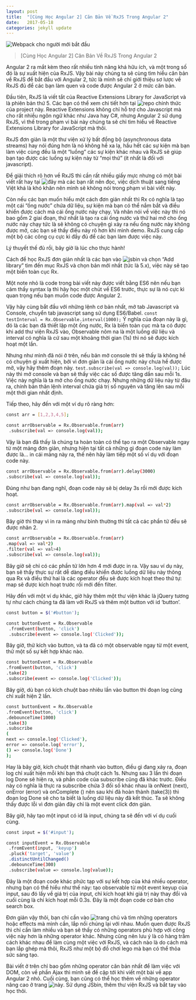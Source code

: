 ```yaml
---
layout: post
title:  "[Cùng Học Angular 2] Căn Bản Về RxJS Trong Angular 2"
date:   2017-05-18
categories: jekyll update
---
```

![Webpack cho người mới bắt đầu](https://www.api2cart.com/wp-content/uploads/2015/04/rest-api.png)
>[Cùng Học Angular 2] Căn Bản Về RxJS Trong Angular 2

Angular 2 ra mắt kèm theo rất nhiều tính năng khá hữu ích, và một trong số đó là sự xuất hiện của RxJS. Vậy bài này chúng ta sẽ cùng tìm hiểu căn bản về RxJS để bắt đầu với Angular 2, tức là mình sẽ chỉ giới thiệu sơ lược về RxJS đủ để các bạn làm quen và code được Angular 2 ở mức căn bản.

Đầu tiên, RxJS là viết tắt của Reactive Extensions Library for JavaScript và là phiên bản thứ 5. Các bạn có thể xem chi tiết hơn tại ![repo](https://github.com/ReactiveX/rxjs) chính thức của project này. Reactive Extensions không chỉ hỗ trợ cho Javascript mà cho rất nhiều ngôn ngữ khác như Java hay C#, nhưng Angular 2 sử dụng RxJS, vì thế trong phạm vi bài này chúng ta sẽ chỉ tìm hiểu về Reactive Extensions Library for JavaScript mà thôi.

RxJS đơn giản là một thư viện xử lý bất đồng bộ (asynchronous data streams) hay nói đúng hơn là nó không hề xa lạ, hầu hết các sự kiện mà bạn làm việc cùng đều là một “luồng” các sự kiện khác nhau và RxJS sẽ giúp bạn tạo được các luồng sự kiện này từ “mọi thứ” (ít nhất là đối với javascript).

Để giải thích rõ hơn về RxJS thì cần rất nhiều giấy mực nhưng có một bài viết rất hay tại ![đây](https://gist.github.com/staltz/868e7e9bc2a7b8c1f754) mà các bạn rất nên đọc, việc dịch thuật sang tiếng Việt khá là khó khăn nên mình sẽ không nói trong phạm vi bài viết này.

Còn nếu các bạn muốn hiểu một cách đơn giản nhất thì Rx có nghĩa là tạo một cái “ống nước” chứa dữ liệu, sự kiện mà bạn có thể nắm bắt và điều khiển được cách mà cái ống nước này chạy. Và nhân nói về việc này thì nó bao gồm 2 giai đoạn, thứ nhất là tạo ra cái ống nước và thứ hai mở cho ống nước này chạy tức là sẽ không có chuyện gì xảy ra nếu ống nước này không được mở, các bạn sẽ thấy điều này rõ hơn khi mình demo. RxJS cung cấp một bộ các công cụ cực kì đầy đủ để các bạn làm được việc này.

Lý thuyết thế đủ rồi, bây giờ là lúc cho thực hành!

Cách để học RxJS đơn giản nhất là các bạn vào ![jsbin](http://jsbin.com/) và chọn “Add library” tìm đến mục RxJS và chọn bản mới nhất (tức là 5.x), việc này sẽ tạo một biến toàn cục Rx.

Một note nhỏ là code trong bài viết này được viết bằng ES6 nên nếu bạn cảm thấy syntax lạ thì hãy học một chút về ES6 trước, thực sự là nó cực kì quan trọng nếu bạn muốn code được Angular 2.

Vậy hãy cùng bắt đầu với những lệnh cơ bản nhất, mở tab Javascript và Console, chuyển tab javascript sang sử dụng ES6/Babel.
`const testInterval = Rx.Observable.interval(1000);`
Ý nghĩa của đoạn này là gì, đó là các bạn đã thiết lập một ống nước, Rx là biến toàn cục mà ta có được khi add thư viện RxJS vào, Observable nôm na là một luồng dữ liệu và interval có nghĩa là cứ sau một khoảng thời gian (1s) thì nó sẽ được kích hoạt một lần.

Nhưng như mình đã nói ở trên, nếu bản mở console thì sẽ thấy là không hề có chuyện gì xuất hiện, bởi vì đơn giản là cái ống nước này chưa hề được mở, vậy hãy thêm đoạn này.
`test.subscribe(val => console.log(val));`
Lúc này thì mở console và bạn sẽ thấy việc các số được tăng dần sau mỗi 1s. Việc này nghĩa là ta mở cho ống nước chạy. Nhưng những dữ liệu này từ đâu ra, chính bản thân lệnh interval chứa giá trị số nguyên và tăng lên sau mỗi một thời gian nhất định.

Tiếp theo, hãy đến với một ví dụ rõ ràng hơn:
```bash
const arr = [1,2,3,4,5];

const arrObservable = Rx.Observable.from(arr)
 .subscribe(val => console.log(val));
 ```
 Vậy là bạn đã thấy là chúng ta hoàn toàn có thể tạo ra một Observable ngay từ một mảng đơn giản, nhưng hiện tại tất cả những gì đoạn code này làm được là… in cái mảng này ra, thế nên hãy làm tiếp một số ví dụ với đoạn code này.
 ```bash
 const arrObservable = Rx.Observable.from(arr).delay(3000)
 .subscribe(val => console.log(val));
 ```
 Đúng như bạn đang nghĩ, đoạn code này sẽ bị delay 3s rồi mới được kích hoạt.
 ```bash
 const arrObservable = Rx.Observable.from(arr).map(val => val*2)
 .subscribe(val => console.log(val));
 ```
 Bây giờ thì thay vì in ra mảng như bình thường thì tất cả các phần tử đều sẽ được nhân 2.
 ```bash
 const arrObservable = Rx.Observable.from(arr)
 .map(val => val*2)
 .filter(val => val>4)
 .subscribe(val => console.log(val));
 ```
 Bây giờ sẽ chỉ có các phần tử lớn hơn 4 mới được in ra. Vậy sau ví dụ này, bạn sẽ thấy thực sự rất dễ dàng điều khiển được luồng dữ liệu này thông qua Rx và điều thứ hai là các operator đều sẽ được kích hoạt theo thứ tự: map sẽ được kích hoạt trước rồi mới đến filter.

Hãy đến với một ví dụ khác, giờ hãy thêm một thư viện khác là jQuery tương tự như cách chúng ta đã làm với RxJS và thêm một button với id ‘button’.
```bash
const button = $('#button');

const buttonEvent = Rx.Observable
 .fromEvent(button, 'click')
 .subscribe(event => console.log('Clicked'));
 ```

 Bây giờ, thử kích vào button, và ta đã có một observable ngay từ một event, thử một số sự kết hợp khác nào.
 ```bash
 const buttonEvent = Rx.Observable
 .fromEvent(button, 'click')
 .take(2)
 .subscribe(event => console.log('Clicked'));
 ```
 Bây giờ, dù bạn có kích chuột bao nhiêu lần vào button thì đoạn log cũng chỉ xuất hiện 2 lần.

 ```bash
 const buttonEvent = Rx.Observable
 .fromEvent(button, 'click')
 .debounceTime(1000)
 .take(3)
 .subscribe
 (
 next => console.log('Clicked'),
 error => console.log('error'),
 () => console.log('Done')
 );
 ```
 Hay là bây giờ, kích chuột thật nhanh vào button, điều gì đang xảy ra, đoạn log chỉ xuất hiện mỗi khi bạn thả chuột cách 1s. Nhưng sau 3 lần thì đoạn log Done sẽ hiện ra, và phần code của subscribe cũng đã khác trước. Điều này có nghĩa là thực ra subscribe chứa 3 đối số khác nhau là onNext (next), onError (error) và onComplete () nên sau khi đã hoàn thành (take(3)) thì đoạn log Done sẽ cho ta biết là luồng dữ liệu này đã kết thúc. Ta sẽ không thấy được lỗi vì đơn giản đây chỉ là một event click đơn giản.

Bây giờ, hãy tạo một input có id là input, chúng ta sẽ đến với ví dụ cuối cùng.
```bash
const input = $('#input');

const inputEvent = Rx.Observable
 .fromEvent(input, 'keyup')
 .pluck('target', 'value')
 .distinctUntilChanged()
 .debounceTime(300)
 .subscribe(value => console.log(value));
 ```
 Đây là một đoạn code khác phức tạp với sự kết hợp của khá nhiều operator, nhưng bạn có thể hiểu như thế này: tạo observable từ một event keyup của input, sau đó lấy về giá trị của input, chỉ kích hoạt khi giá trị này thay đổi và cuối cùng là chỉ kích hoạt mỗi 0.3s. Đây là một đoạn code cơ bản cho search box.

 Đơn giản vậy thôi, bạn chỉ cần vào ![trang chủ](http://reactivex.io/rxjs/) và tìm những operators hoặc effects mà mình cần, lắp nối chúng lại với nhau. Muốn quen được RxJS thì chỉ cần làm nhiều và bạn sẽ thấy có những operators phù hợp với công việc này hơn là những operator khác. Nhưng cũng nên lưu ý là có hàng trăm cách khác nhau để làm cùng một việc với RxJS, và cách nào là do cách mà bạn lắp ghép mà thôi, RxJS như một bộ đồ chơi lego mà bạn có thể thỏa sức sáng tạo.

Bài viết ở trên chỉ bao gồm những operator căn bản nhất để làm việc với DOM, còn về phần Ajax thì mình sẽ đề cập tới khi viết một bài về app Angular 2 nhỏ. Cuối cùng, bạn cũng có thể học thêm về những operator nâng cao ở trang ![này](https://www.learnrxjs.io/). Sử dụng JSbin, thêm thư viện RxJS và bắt tay vào học thôi.
